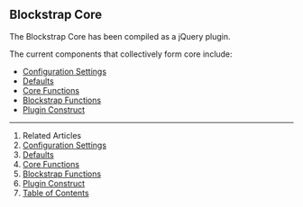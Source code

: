 ## Blockstrap Core

The Blockstrap Core has been compiled as a jQuery plugin.

The current components that collectively form core include:

* [Configuration Settings](configuration/)
* [Defaults](defaults/)
* [Core Functions](core-functions/)
* [Blockstrap Functions](blockstrap-functions/)
* [Plugin Construct](construct/)

---

1. Related Articles
2. [Configuration Settings](configuration/)
3. [Defaults](defaults/)
4. [Core Functions](core-functions/)
5. [Blockstrap Functions](blockstrap-functions/)
6. [Plugin Construct](construct/)
7. [Table of Contents](../../)